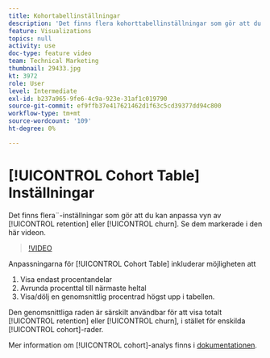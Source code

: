 ```yaml
---
title: Kohortabellinställningar
description: 'Det finns flera kohorttabellinställningar som gör att du kan anpassa visningen av kvarhållande och urholkning. Se dem markerade i den här videon. '
feature: Visualizations
topics: null
activity: use
doc-type: feature video
team: Technical Marketing
thumbnail: 29433.jpg
kt: 3972
role: User
level: Intermediate
exl-id: b237a965-9fe6-4c9a-923e-31af1c019790
source-git-commit: ef9ffb37e417621462d1f63c5cd39377dd94c800
workflow-type: tm+mt
source-wordcount: '109'
ht-degree: 0%

---
```


# [!UICONTROL Cohort Table] Inställningar

Det finns flera¨-inställningar som gör att du kan anpassa vyn av [!UICONTROL retention] eller [!UICONTROL churn]. Se dem markerade i den här videon.

>[!VIDEO](https://video.tv.adobe.com/v/29433/?quality=12)

Anpassningarna för [!UICONTROL Cohort Table] inkluderar möjligheten att

1. Visa endast procentandelar
1. Avrunda procenttal till närmaste heltal
1. Visa/dölj en genomsnittlig procentrad högst upp i tabellen.

Den genomsnittliga raden är särskilt användbar för att visa totalt [!UICONTROL retention] eller [!UICONTROL churn], i stället för enskilda [!UICONTROL cohort]-rader.

Mer information om [!UICONTROL cohort]-analys finns i [dokumentationen](https://experienceleague.adobe.com/docs/analytics/analyze/analysis-workspace/visualizations/cohort-table/t-cohort.html?lang=en).
